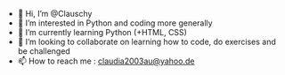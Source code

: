 - 👋 Hi, I’m @Clauschy
- 👀 I’m interested in Python and coding more generally
- 🌱 I’m currently learning Python (+HTML, CSS)
- 💞️ I’m looking to collaborate on learning how to code, do exercises and be challenged
- 📫 How to reach me : claudia2003au@yahoo.de

<!---
Clauschy/Clauschy is a ✨ special ✨ repository because its `README.md` (this file) appears on your GitHub profile.
You can click the Preview link to take a look at your changes.
--->

